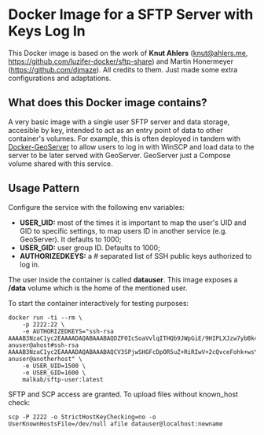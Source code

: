 Docker Image for a SFTP Server with Keys Log In
===
This Docker image is based on the work of __Knut Ahlers__ (knut@ahlers.me, https://github.com/luzifer-docker/sftp-share) and Martin Honermeyer (https://github.com/djmaze). All credits to them. Just made some extra configurations and adaptations.


What does this Docker image contains?
---
A very basic image with a single user SFTP server and data storage, accesible by key, intended to act as an entry point of data to other container's volumes. For example, this is often deployed in tandem with [Docker-GeoServer](https://github.com/malkab/Docker-GeoServer) to allow users to log in with WinSCP and load data to the server to be later served with GeoServer. GeoServer just a Compose volume shared with this service.


Usage Pattern
---
Configure the service with the following env variables:

- __USER_UID:__ most of the times it is important to map the user's UID and GID to specific settings, to map users ID in another service (e.g. GeoServer). It defaults to 1000;
- __USER_GID:__ user group ID. Defaults to 1000;
- __AUTHORIZEDKEYS:__ a # separated list of SSH public keys authorized to log in.

The user inside the container is called __datauser__. This image exposes a __/data__ volume which is the home of the mentioned user.

To start the container interactively for testing purposes:

```Shell
docker run -ti --rm \
    -p 2222:22 \
    -e AUTHORIZEDKEYS="ssh-rsa AAAAB3NzaC1yc2EAAAADAQABAAABAQDZF0IcSoaVvlqITHQb9JWpGiE/9HIPLXJzw7ybBk4hYO9xQP9WCRBsFQnsXJRZwbV3c0BSG1IJQKX8YY4ZAGR9prRf+jEqrnrryNedEDUZHs+H4hwdimNREoby1D3Jj1ybPpe9Zj7kbyr61rj43j4354terCWpRYr84aVCFjfuq4EWaqSNT7XhMGR0QuUofAm4YW5VzR29TjUOg2T8dLaTi/9DEF32X9C2WuDTUOF4OkJ3fb3Vai2B6PQ3KAI7dJdG0jSOEgYfA9lYBYk6frDCtKwqPoF+QbbWzVSdp5K1GYBskMQfQJK5xsghA1E3YTpfBS/Mwi5ScxEiHlhDKKM63/K9R anuser@ahost#ssh-rsa AAAAB3NzaC1yc2EAAAADAQABAAABAQCV3SPjwSHGFcDpOR5uZ+RiRIwV+2cQvceFohk+wsYPCb+1h/oDb9b3gi3asBuT7kuF7xUP72iWDjFhBAk5FLlVyJqobFeUhL4PA4s4ujS35tEIRhQM5I6V91sOePsg4xj25u3j4k534rq3uLHzmnBeCC5CEeDG013CIuMfIigYMFVgoGxyM44JTFbU0wQShbA/X8cOIel571HyHLLIf9kmi+TZCGDEgfDQ7RVaBw2ru52a/OXYvt1+ZYJpnsl7Dn/1pG5LGYxP6I2gdrDDZ93laBsJUP4z4ryOJlkRdXAWkmJT54i8/KMthJGYkwW2zDCbQnfB6c0PtuOEC57v21eX1 anuser@anotherhost" \
    -e USER_UID=1500 \
    -e USER_GID=1600 \
    malkab/sftp-user:latest
```

SFTP and SCP access are granted. To upload files without known_host check:

```Shell
scp -P 2222 -o StrictHostKeyChecking=no -o UserKnownHostsFile=/dev/null afile datauser@localhost:newname
```
